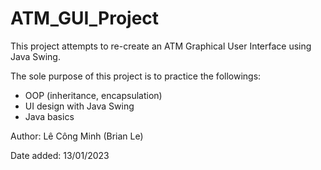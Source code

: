 # ATM_GUI_Project #

This project attempts to re-create an ATM Graphical User Interface using Java Swing.

The sole purpose of this project is to practice the followings: 
* OOP (inheritance, encapsulation)
* UI design with Java Swing
* Java basics


Author: Lê Công Minh (Brian Le)

Date added: 13/01/2023
